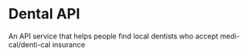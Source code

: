 # Dental API 
An API service that helps people find local dentists who accept medi-cal/denti-cal insurance